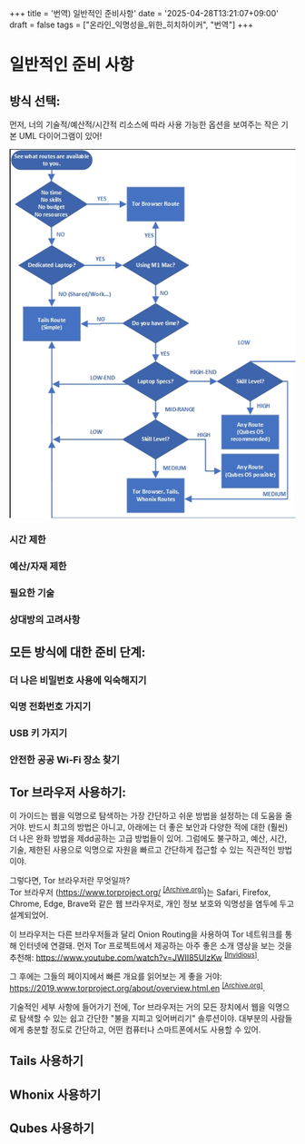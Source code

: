 +++
title = '번역) 일반적인 준비사항'
date = '2025-04-28T13:21:07+09:00'
draft = false
tags = ["온라인_익명성을_위한_히치하이커", "번역"]
+++


# 일반적인 준비 사항 
## 방식 선택:
먼저, 너의 기술적/예산적/시간적 리소스에 따라 사용 가능한 옵션을 보여주는 작은 기본 UML 다이어그램이 있어!

<p align="center">
<img src="/images/image18.png" alt="Image Alt Text" class="center-image" />
</p>

### 시간 제한
### 예산/자재 제한


### 필요한 기술
### 상대방의 고려사항


## 모든 방식에 대한 준비 단계:
### 더 나은 비밀번호 사용에 익숙해지기
### 익명 전화번호 가지기 
### USB 키 가지기 
### 안전한 공공 Wi-Fi 장소 찾기

## Tor 브라우저 사용하기:

이 가이드는 웹을 익명으로 탐색하는 가장 간단하고 쉬운 방법을 설정하는 데 도움을 줄 거야. 반드시 최고의 방법은 아니고, 아래에는 더 좋은 보안과 다양한 적에 대한 (훨씬) 더 나은 완화 방법을 제dd공하는 고급 방법들이 있어. 그럼에도 불구하고, 예산, 시간, 기술, 제한된 사용으로 익명으로 자원을 빠르고 간단하게 접근할 수 있는 직관적인 방법이야.

그렇다면, Tor 브라우저란 무엇일까?  
Tor 브라우저 (<https://www.torproject.org/> <sup>[[Archive.org]](https://web.archive.org/web/https://www.torproject.org/)</sup>)는 Safari, Firefox, Chrome, Edge, Brave와 같은 웹 브라우저로, 개인 정보 보호와 익명성을 염두에 두고 설계되었어.

이 브라우저는 다른 브라우저들과 달리 Onion Routing을 사용하여 Tor 네트워크를 통해 인터넷에 연결돼. 먼저 Tor 프로젝트에서 제공하는 아주 좋은 소개 영상을 보는 것을 추천해: <https://www.youtube.com/watch?v=JWII85UlzKw> <sup>[[Invidious]](https://yewtu.be/watch?v=JWII85UlzKw)</sup>. 

그 후에는 그들의 페이지에서 빠른 개요를 읽어보는 게 좋을 거야: <https://2019.www.torproject.org/about/overview.html.en> <sup>[[Archive.org]](https://web.archive.org/web/https://2019.www.torproject.org/about/overview.html.en)</sup>. 

기술적인 세부 사항에 들어가기 전에, Tor 브라우저는 거의 모든 장치에서 웹을 익명으로 탐색할 수 있는 쉽고 간단한 "불을 지피고 잊어버리기" 솔루션이야. 대부분의 사람들에게 충분할 정도로 간단하고, 어떤 컴퓨터나 스마트폰에서도 사용할 수 있어.


## Tails 사용하기 

## Whonix 사용하기

## Qubes 사용하기 
